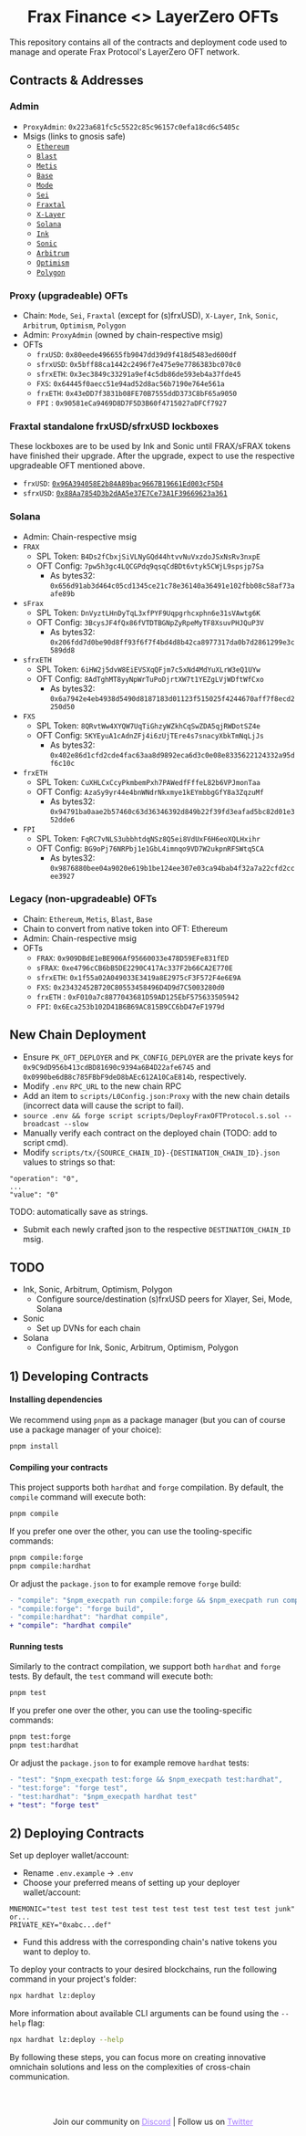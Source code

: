 <h1 align="center">Frax Finance <> LayerZero OFTs</h1>
This repository contains all of the contracts and deployment code used to manage and operate Frax Protocol's LayerZero OFT network.


## Contracts & Addresses
### Admin
- `ProxyAdmin`: `0x223a681fc5c5522c85c96157c0efa18cd6c5405c`
- Msigs (links to gnosis safe)
  - [`Ethereum`](https://app.safe.global/home?safe=eth:0xB1748C79709f4Ba2Dd82834B8c82D4a505003f27)
  - [`Blast`](https://blast-safe.io/home?safe=blast:0x33A133020b2C2CD41a24F74033B11EC2fC0bF97a)
  - [`Metis`](https://metissafe.tech/home?safe=metis-andromeda:0xF4A4F32732F9B2fB84Ee28c58616946F3bF80F7d)
  - [`Base`](https://app.safe.global/home?safe=base:0xCBfd4Ef00a8cf91Fd1e1Fe97dC05910772c15E53)
  - [`Mode`](https://safe.optimism.io/home?safe=mode:0x6336CFA6eDBeC2A459d869031DB77fC2770Eaa66)
  - [`Sei`](https://sei-safe.protofire.io/home?safe=sei:0x0357D02fc95320b990322d3ff69204c3D251171b)
  - [`Fraxtal`](https://safe.mainnet.frax.com/home?safe=fraxtal:0x5f25218ed9474b721d6a38c115107428E832fA2E)
  - [`X-Layer`](https://app.safe.global/home?safe=xlayer:0xe7Cc52f0C86f4FAB6630f1E26167B487fbF66a61)
  - [`Solana`](https://app.squads.so/squads/FSRTW4KPGifKL8yKcZ8mfoR9mKtAjwZiTHbHwgix8AQo)
  - [`Ink`](https://app.safe.global/home?safe=ink:0x91eBC17cD330DD694225133455583FBCA54b8eC8)
  - [`Sonic`](https://app.safe.global/home?safe=sonic:0x87c7A1ef67c67cd57CBF101522a0c3B19D2C3aAc)
  - [`Arbitrum`](https://app.safe.global/home?safe=arb1:0x3da490b19F300E7cb2280426C8aD536dB2df445c)
  - [`Optimism`](https://app.safe.global/home?safe=oeth:0x419e672d625f998dd07a7ecf2E06B896F8717cb2)
  - [`Polygon`](https://app.safe.global/home?safe=matic:0xDbf59edA454679bB157b3B048Ba54C4D762b559E)

### Proxy (upgradeable) OFTs
- Chain: `Mode`, `Sei`, `Fraxtal` (except for (s)frxUSD), `X-Layer`, `Ink`, `Sonic`, `Arbitrum`, `Optimism`, `Polygon`
- Admin: `ProxyAdmin` (owned by chain-respective msig)
- OFTs
  - `frxUSD`: `0x80eede496655fb9047dd39d9f418d5483ed600df`
  - `sfrxUSD`: `0x5bff88ca1442c2496f7e475e9e7786383bc070c0`
  - `sfrxETH`: `0x3ec3849c33291a9ef4c5db86de593eb4a37fde45`
  - `FXS`: `0x64445f0aecc51e94ad52d8ac56b7190e764e561a`
  - `frxETH`: `0x43eDD7f3831b08FE70B7555ddD373C8bF65a9050`
  - `FPI` : `0x90581eCa9469D8D7F5D3B60f4715027aDFCf7927`

### Fraxtal standalone frxUSD/sfrxUSD lockboxes
These lockboxes are to be used by Ink and Sonic until FRAX/sFRAX tokens have finished their upgrade.  After the upgrade, expect to use the respective upgradeable OFT mentioned above.
- `frxUSD`: [`0x96A394058E2b84A89bac9667B19661Ed003cF5D4`](https://fraxscan.com/address/0x96a394058e2b84a89bac9667b19661ed003cf5d4)
- `sfrxUSD`: [`0x88Aa7854D3b2dAA5e37E7Ce73A1F39669623a361`](https://fraxscan.com/address/0x88aa7854d3b2daa5e37e7ce73a1f39669623a361)

### Solana
- Admin: Chain-respective msig
- `FRAX`
  - SPL Token: `B4Ds2fCbxjSiVLNyGQd44htvvNuVxzdoJSxNsRv3nxpE`
  - OFT Config: `7pw5h3gc4LQCGPdq9qsqCdBDt6vtyk5CWjL9spsjp7Sa`
    - As bytes32: `0x656d91ab3d464c05cd1345ce21c78e36140a36491e102fbb08c58af73aafe89b`
- `sFrax`
  - SPL Token: `DnVyztLHnDyTqL3xfPYF9Uqpgrhcxphn6e31sVAwtg6K`
  - OFT Config: `3BcysJF4fQx86fVTDTBGNpZyRpeMyTF8XsuvPHJQuP3V`
    - As bytes32: `0x206fdd7d0be90d8ff93f6f7f4bd4d8b42ca8977317da0b7d2861299e3c589dd8`
- `sfrxETH`
  - SPL Token: `6iHW2j5dvW8EiEVSXqQFjm7c5xNd4MdYuXLrW3eQ1UYw`
  - OFT Config: `8AdTghMT8yyNpWrTuPoDjrtXW7t1YEZgLVjWDftWfCxo`
    - As bytes32: `0x6a7942e4eb4938d5490d8187183d01123f515025f4244670aff7f8ecd2250d50`
- `FXS`
  - SPL Token: `8QRvtWw4XYQW7UqTiGhzyWZkhCqSwZDA5qjRWDotSZ4e`
  - OFT Config: `5KYEyuA1cAdnZFj4i6zUjTEre4s7snacyXbkTmNqLjJs`
    - As bytes32: `0x402e86d1cfd2cde4fac63aa8d9892eca6d3c0e08e8335622124332a95df6c10c`
- `frxETH`
  - SPL Token: `CuXHLCxCcyPkmbemPxh7PAWedfFffeL82b6VPJmonTaa`
  - OFT Config: `AzaSy9yr44e4bnWNdrNkxmye1kEYmbbgGfY8a3ZqzuMf`
    - As bytes32: `0x94791ba0aae2b57460c63d36346392d849b22f39fd3eafad5bc82d01e352dde6`
- `FPI`
  - SPL Token: `FqRC7vNLS3ubbhtdqNSz8Q5ei8VdUxF6H6eoXQLHxihr`
  - OFT Config: `BG9oPj76NRPbj1e1GbL4imnqo9VD7W2ukpnRFSWtq5CA`
    - As bytes32: `0x9876880bee04a9020e619b1be124ee307e03ca94bab4f32a7a22cfd2ccee3927`

### Legacy (non-upgradeable) OFTs
- Chain: `Ethereum`, `Metis`, `Blast`, `Base`
- Chain to convert from native token into OFT: Ethereum
- Admin: Chain-respective msig
- OFTs
  - `FRAX`: `0x909DBdE1eBE906Af95660033e478D59EFe831fED`
  - `sFRAX`: `0xe4796cCB6bB5DE2290C417Ac337F2b66CA2E770E`
  - `sfrxETH`: `0x1f55a02A049033E3419a8E2975cF3F572F4e6E9A`
  - `FXS`: `0x23432452B720C80553458496D4D9d7C5003280d0`
  - `frxETH` : `0xF010a7c8877043681D59AD125EbF575633505942`
  - `FPI`: `0x6Eca253b102D41B6B69AC815B9CC6bD47eF1979d`


## New Chain Deployment
- Ensure `PK_OFT_DEPLOYER` and `PK_CONFIG_DEPLOYER` are the private keys for `0x9C9dD956b413cdBD81690c9394a6B4D22afe6745` and `0x0990be6dB8c785FBbF9deD8bAEc612A10CaE814b`, respectively.
- Modify `.env` `RPC_URL` to the new chain RPC
- Add an item to `scripts/L0Config.json:Proxy` with the new chain details (incorrect data will cause the script to fail).
- `source .env && forge script scripts/DeployFraxOFTProtocol.s.sol --broadcast --slow`
- Manually verify each contract on the deployed chain (TODO: add to script cmd).
- Modify `scripts/tx/{SOURCE_CHAIN_ID}-{DESTINATION_CHAIN_ID}.json` values to strings so that:
```
"operation": "0",
...
"value": "0"
```
TODO: automatically save as strings.

- Submit each newly crafted json to the respective `DESTINATION_CHAIN_ID` msig. 

## TODO
- Ink, Sonic, Arbitrum, Optimism, Polygon
  - Configure source/destination (s)frxUSD peers for Xlayer, Sei, Mode, Solana
- Sonic
  - Set up DVNs for each chain
- Solana
  - Configure for Ink, Sonic, Arbitrum, Optimism, Polygon

## 1) Developing Contracts

#### Installing dependencies

We recommend using `pnpm` as a package manager (but you can of course use a package manager of your choice):

```bash
pnpm install
```

#### Compiling your contracts

This project supports both `hardhat` and `forge` compilation. By default, the `compile` command will execute both:

```bash
pnpm compile
```

If you prefer one over the other, you can use the tooling-specific commands:

```bash
pnpm compile:forge
pnpm compile:hardhat
```

Or adjust the `package.json` to for example remove `forge` build:

```diff
- "compile": "$npm_execpath run compile:forge && $npm_execpath run compile:hardhat",
- "compile:forge": "forge build",
- "compile:hardhat": "hardhat compile",
+ "compile": "hardhat compile"
```

#### Running tests

Similarly to the contract compilation, we support both `hardhat` and `forge` tests. By default, the `test` command will execute both:

```bash
pnpm test
```

If you prefer one over the other, you can use the tooling-specific commands:

```bash
pnpm test:forge
pnpm test:hardhat
```

Or adjust the `package.json` to for example remove `hardhat` tests:

```diff
- "test": "$npm_execpath test:forge && $npm_execpath test:hardhat",
- "test:forge": "forge test",
- "test:hardhat": "$npm_execpath hardhat test"
+ "test": "forge test"
```

## 2) Deploying Contracts

Set up deployer wallet/account:

- Rename `.env.example` -> `.env`
- Choose your preferred means of setting up your deployer wallet/account:

```
MNEMONIC="test test test test test test test test test test test junk"
or...
PRIVATE_KEY="0xabc...def"
```

- Fund this address with the corresponding chain's native tokens you want to deploy to.

To deploy your contracts to your desired blockchains, run the following command in your project's folder:

```bash
npx hardhat lz:deploy
```

More information about available CLI arguments can be found using the `--help` flag:

```bash
npx hardhat lz:deploy --help
```

By following these steps, you can focus more on creating innovative omnichain solutions and less on the complexities of cross-chain communication.

<br></br>

<p align="center">
  Join our community on <a href="https://discord-layerzero.netlify.app/discord" style="color: #a77dff">Discord</a> | Follow us on <a href="https://twitter.com/LayerZero_Labs" style="color: #a77dff">Twitter</a>
</p>
